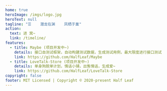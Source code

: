 ```yaml
---
home: true
heroImage: /imgs/logo.jpg
heroText: null
tagline: "☰    潜龙在渊    凤栖于巢"
action:
  text: 进 窝~
  link: /timeline/
features:
  - title: Maybe (项目开发中~)
    details: 接口自测试框架，自动构建测试数据，生成测试用例，最大限度进行接口测试
    link: https://github.com/HalfLeaf/Maybe
  - title: LoveTalk-Store (项目开发中~)
    details: 单身狗脱单计划，情话小铺，出售情话，生成爱~
    link: https://github.com/HalfLeaf/LoveTalk-Store   
copyright: false
footer: MIT Licensed | Copyright © 2020-present Half Leaf
---
```

